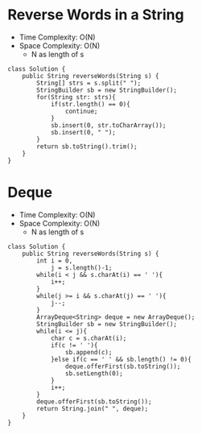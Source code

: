 # Reverse Words in a String

- Time Complexity: O(N)
- Space Complexity: O(N)
  - N as length of s

```
class Solution {
    public String reverseWords(String s) {
        String[] strs = s.split(" ");
        StringBuilder sb = new StringBuilder();
        for(String str: strs){
            if(str.length() == 0){
                continue;
            }
            sb.insert(0, str.toCharArray());
            sb.insert(0, " ");
        }
        return sb.toString().trim();
    }
}
```

# Deque

- Time Complexity: O(N)
- Space Complexity: O(N)
  - N as length of s

```
class Solution {
    public String reverseWords(String s) {
        int i = 0,
            j = s.length()-1;
        while(i < j && s.charAt(i) == ' '){
            i++;
        }
        while(j >= i && s.charAt(j) == ' '){
            j--;
        }
        ArrayDeque<String> deque = new ArrayDeque();
        StringBuilder sb = new StringBuilder();
        while(i <= j){
            char c = s.charAt(i);
            if(c != ' '){
                sb.append(c);
            }else if(c == ' ' && sb.length() != 0){
                deque.offerFirst(sb.toString());
                sb.setLength(0);
            }
            i++;
        }
        deque.offerFirst(sb.toString());
        return String.join(" ", deque);
    }
}
```
